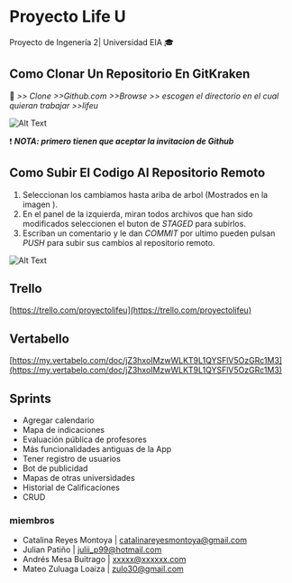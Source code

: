 # Proyecto Life U 
Proyecto de Ingenería 2| Universidad EIA :mortar_board:
## Como Clonar Un Repositorio En GitKraken
:file_folder: *>> Clone >>Github.com >>Browse >> _escogen el directorio en el cual quieran trabajar_ >>lifeu*

![Alt Text](https://media.giphy.com/media/13d3V13RkDXpQ4Qv9v/giphy.gif)

:heavy_exclamation_mark: ***NOTA: primero tienen que aceptar la invitacion de Github***
  
## Como Subir El Codigo Al Repositorio Remoto
1) Seleccionan los cambiamos hasta ariba de arbol (Mostrados en la imagen ).
2) En el panel de la izquierda, miran todos archivos que han sido modificados
seleccionen el buton de *STAGED* para subirlos.
3) Escriban un comentario y le dan *COMMIT* por ultimo pueden pulsan *PUSH* para subir sus cambios al repositorio remoto.

![Alt Text](https://media.giphy.com/media/Sb9qo5N1Lm75uiPPJv/giphy.gif)

## Trello 

[https://trello.com/proyectolifeu](https://trello.com/proyectolifeu)

## Vertabello 

[https://my.vertabelo.com/doc/jZ3hxoIMzwWLKT9L1QYSFlV5OzGRc1M3](https://my.vertabelo.com/doc/jZ3hxoIMzwWLKT9L1QYSFlV5OzGRc1M3)

## Sprints
* Agregar calendario
* Mapa de indicaciones
* Evaluación pública de profesores 
* Más funcionalidades antiguas de la App
* Tener registro de usuarios
* Bot de publicidad 
* Mapas de otras universidades 
* Historial de Calificaciones
* CRUD

 ### miembros
*  Catalina Reyes Montoya | catalinareyesmontoya@gmail.com
*  Julian Patiño | julii_p99@hotmail.com
*  Andrés Mesa Buitrago | xxxxx@xxxxxx.com
*  Mateo Zuluaga Loaiza | zulo30@gmail.com
